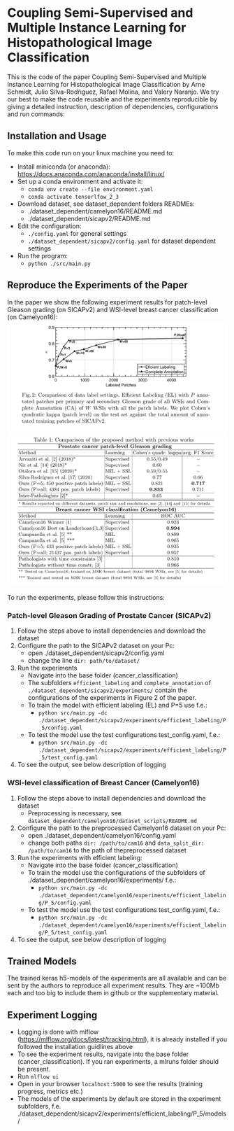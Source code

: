 # Coupling Semi-Supervised and Multiple Instance Learning for Histopathological Image Classification 
This is the code of the paper Coupling Semi-Supervised and Multiple Instance Learning for Histopathological Image Classification by
Arne Schmidt, Julio Silva-Rodŕıguez, Rafael Molina, and Valery Naranjo.
We try our best to make the code reusable and the experiments reproducible by giving a detailed instruction, description 
of dependencies, configurations and run commands:
## Installation and Usage
To make this code run on your linux machine you need to:
* Install miniconda (or anaconda): https://docs.anaconda.com/anaconda/install/linux/ 
* Set up a conda environment and activate it:
    * `conda env create --file environment.yaml`
    * `conda activate tensorlfow_2_3`
* Download dataset, see dataset_dependent folders READMEs:
    * ./dataset_dependent/camelyon16/README.md
    * ./dataset_dependent/sicapv2/README.md
* Edit the configuration:
    * `./config.yaml` for general settings
    * `./dataset_dependent/sicapv2/config.yaml` for dataset dependent settings
* Run the program:
    * `python ./src/main.py`
    
## Reproduce the Experiments of the Paper
In the paper we show the following experiment results for patch-level Gleason grading (on SICAPv2) and WSI-level breast 
cancer classification (on Camelyon16):
![Figure 2](./experiment_results/Fig2.png)
![Table 1](./experiment_results/Tab1.png)

To run the experiments, please follow this instructions:

### Patch-level Gleason Grading of Prostate Cancer (SICAPv2)
1. Follow the steps above to install dependencies and download the dataset
2. Configure the path to the SICAPv2 dataset on your Pc:
    * open ./dataset_dependent/sicapv2/config.yaml
    * change the line   `dir: path/to/dataset/`
3. Run the experiments
    * Navigate into the base folder (cancer_classification)
    * The subfolders `efficient_labeling` and `complete_annotation` of `./dataset_dependent/sicapv2/experiments/` 
    contain the configurations of the experiments in Figure 2 of the paper. 
    * To train the model with efficient labeling (EL) and P=5 use f.e.:  
        * `python src/main.py -dc ./dataset_dependent/sicapv2/experiments/efficient_labeling/P_5/config.yaml`
    * To test the model use the test configurations test_config.yaml, f.e.:
        * `python src/main.py -dc ./dataset_dependent/sicapv2/experiments/efficient_labeling/P_5/test_config.yaml`
4. To see the output, see below description of logging

### WSI-level classification of Breast Cancer (Camelyon16)
1. Follow the steps above to install dependencies and download the dataset
    * Preprocessing is necessary, see `dataset_dependent/camelyon16/dataset_scripts/README.md`
2. Configure the path to the preprocessed Camelyon16 dataset on your Pc:
    * open ./dataset_dependent/camelyon16/config.yaml
    * change both paths   `dir: /path/to/cam16` and `data_split_dir: /path/to/cam16` to the 
    path of thepreprocessed dataset
3. Run the experiments with efficient labeling:
    * Navigate into the base folder (cancer_classification)
    * To train the model use the configurations of the subfolders of ./dataset_dependent/camelyon16/experiments/ f.e.:  
        * `python src/main.py -dc ./dataset_dependent/camelyon16/experiments/efficient_labeling/P_5/config.yaml`
    * To test the model use the test configurations test_config.yaml, f.e.:
        * `python src/main.py -dc ./dataset_dependent/camelyon16/experiments/efficient_labeling/P_5/test_config.yaml`
4. To see the output, see below description of logging

## Trained Models
The trained keras h5-models of the experiments are all available and can be sent by the authors to reproduce all experiment results.
They are ~100Mb each and too big to include them in github or the supplementary material.

## Experiment Logging
* Logging is done with mlflow (https://mlflow.org/docs/latest/tracking.html), it is already installed if you followed the installation guidlines above
* To see the experiment results, navigate into the base folder (cancer_classification). If you ran experiments, a mlruns folder should be present. 
* Run `mlflow ui`
* Open in your browser `localhost:5000` to see the results (training progress, metrics etc.)
* The models of the experiments by default are stored in the experiment subfolders, f.e. 
./dataset_dependent/sicapv2/experiments/efficient_labeling/P_5/models/